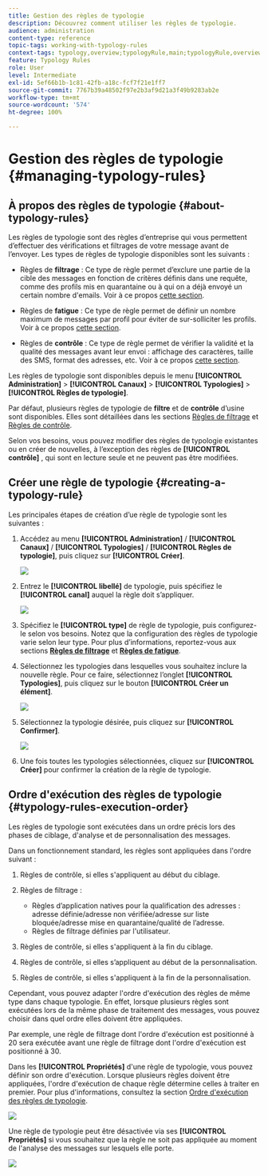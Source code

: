 ```yaml
---
title: Gestion des règles de typologie
description: Découvrez comment utiliser les règles de typologie.
audience: administration
content-type: reference
topic-tags: working-with-typology-rules
context-tags: typology,overview;typologyRule,main;typologyRule,overview
feature: Typology Rules
role: User
level: Intermediate
exl-id: 5ef66b1b-1c81-42fb-a18c-fcf7f21e1ff7
source-git-commit: 7767b39a48502f97e2b3af9d21a3f49b9283ab2e
workflow-type: tm+mt
source-wordcount: '574'
ht-degree: 100%

---
```


# Gestion des règles de typologie {#managing-typology-rules}

## À propos des règles de typologie {#about-typology-rules}

 Les règles de typologie sont des règles d’entreprise qui vous permettent d’effectuer des vérifications et filtrages de votre message avant de l’envoyer. Les types de règles de typologie disponibles sont les suivants :

* Règles de **filtrage** : Ce type de règle permet d’exclure une partie de la cible des messages en fonction de critères définis dans une requête, comme des profils mis en quarantaine ou à qui on a déjà envoyé un certain nombre d&#39;emails. Voir à ce propos [cette section](../../sending/using/filtering-rules.md).

* Règles de **fatigue** : Ce type de règle permet de définir un nombre maximum de messages par profil pour éviter de sur-solliciter les profils. Voir à ce propos [cette section](../../sending/using/fatigue-rules.md).

* Règles de **contrôle** : Ce type de règle permet de vérifier la validité et la qualité des messages avant leur envoi : affichage des caractères, taille des SMS, format des adresses, etc. Voir à ce propos [cette section](../../sending/using/control-rules.md).

Les règles de typologie sont disponibles depuis le menu **[!UICONTROL Administration]** > **[!UICONTROL Canaux]** > **[!UICONTROL Typologies]** > **[!UICONTROL Règles de typologie]**.

Par défaut, plusieurs règles de typologie de **filtre** et de **contrôle** d’usine sont disponibles. Elles sont détaillées dans les sections [Règles de filtrage](../../sending/using/filtering-rules.md) et [Règles de contrôle](../../sending/using/control-rules.md).

Selon vos besoins, vous pouvez modifier des règles de typologie existantes ou en créer de nouvelles, à l’exception des règles de **[!UICONTROL contrôle]** , qui sont en lecture seule et ne peuvent pas être modifiées.

## Créer une règle de typologie {#creating-a-typology-rule}

Les principales étapes de création d’ue règle de typologie sont les suivantes :

1. Accédez au menu **[!UICONTROL Administration]** / **[!UICONTROL Canaux]** / **[!UICONTROL Typologies]** / **[!UICONTROL Règles de typologie]**, puis cliquez sur **[!UICONTROL Créer]**.

   ![](assets/typology_create-rule.png)

1. Entrez le **[!UICONTROL libellé]** de typologie, puis spécifiez le **[!UICONTROL canal]** auquel la règle doit s’appliquer.

   ![](assets/typology-rule-label.png)

1. Spécifiez le **[!UICONTROL type]** de règle de typologie, puis configurez-le selon vos besoins. Notez que la configuration des règles de typologie varie selon leur type. Pour plus d’informations, reportez-vous aux sections **[Règles de filtrage](../../sending/using/filtering-rules.md)** et **[Règles de fatigue](../../sending/using/fatigue-rules.md)**.

1. Sélectionnez les typologies dans lesquelles vous souhaitez inclure la nouvelle règle. Pour ce faire, sélectionnez l’onglet **[!UICONTROL Typologies]**, puis cliquez sur le bouton **[!UICONTROL Créer un élément]**.

   ![](assets/typology-typologies-tab.png)

1. Sélectionnez la typologie désirée, puis cliquez sur **[!UICONTROL Confirmer]**.

   ![](assets/typology-link.png)

1. Une fois toutes les typologies sélectionnées, cliquez sur **[!UICONTROL Créer]** pour confirmer la création de la règle de typologie.

## Ordre d&#39;exécution des règles de typologie       {#typology-rules-execution-order}

Les règles de typologie sont exécutées dans un ordre précis lors des phases de ciblage, d&#39;analyse et de personnalisation des messages.

Dans un fonctionnement standard, les règles sont appliquées dans l&#39;ordre suivant :

1. Règles de contrôle, si elles s&#39;appliquent au début du ciblage.
1. Règles de filtrage :

   * Règles d’application natives pour la qualification des adresses : adresse définie/adresse non vérifiée/adresse sur liste bloquée/adresse mise en quarantaine/qualité de l’adresse.
   * Règles de filtrage définies par l&#39;utilisateur.

1. Règles de contrôle, si elles s&#39;appliquent à la fin du ciblage.
1. Règles de contrôle, si elles s’appliquent au début de la personnalisation.
1. Règles de contrôle, si elles s&#39;appliquent à la fin de la personnalisation.

Cependant, vous pouvez adapter l&#39;ordre d&#39;exécution des règles de même type dans chaque typologie. En effet, lorsque plusieurs règles sont exécutées lors de la même phase de traitement des messages, vous pouvez choisir dans quel ordre elles doivent être appliquées.

Par exemple, une règle de filtrage dont l&#39;ordre d&#39;exécution est positionné à 20 sera exécutée avant une règle de filtrage dont l&#39;ordre d&#39;exécution est positionné à 30.

Dans les **[!UICONTROL Propriétés]** d&#39;une règle de typologie, vous pouvez définir son ordre d&#39;exécution. Lorsque plusieurs règles doivent être appliquées, l&#39;ordre d&#39;exécution de chaque règle détermine celles à traiter en premier. Pour plus d&#39;informations, consultez la section [Ordre d&#39;exécution des règles de typologie](#typology-rules-execution-order).

![](assets/typology_rule-active.png)

Une règle de typologie peut être désactivée via ses **[!UICONTROL Propriétés]** si vous souhaitez que la règle ne soit pas appliquée au moment de l&#39;analyse des messages sur lesquels elle porte.

![](assets/typology_rule-order.png)
